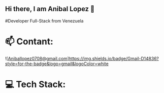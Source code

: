 ## Hi there, I am Anibal Lopez 👋
#Developer Full-Stack from Venezuela

# 📫 Contant:
![Aniballopez0708@gmail.com]https://img.shields.io/badge/Gmail-D14836?style=for-the-badge&logo=gmail&logoColor=white 

# 💻 Tech Stack:
<!--
**Aniballopez7/Aniballopez7** is a ✨ _special_ ✨ repository because its `README.md` (this file) appears on your GitHub profile.

Here are some ideas to get you started:

- 🔭 I’m currently working on ...
- 🌱 I’m currently learning ...
- 👯 I’m looking to collaborate on ...
- 🤔 I’m looking for help with ...
- 💬 Ask me about ...
- 📫 How to reach me: ...
- 😄 Pronouns: ...
- ⚡ Fun fact: ...
-->
